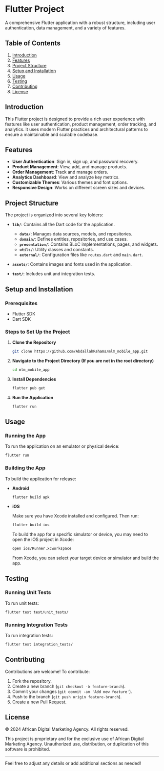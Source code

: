 # Flutter Project

A comprehensive Flutter application with a robust structure, including user authentication, data management, and a variety of features.

## Table of Contents

1. [Introduction](#introduction)
2. [Features](#features)
3. [Project Structure](#project-structure)
4. [Setup and Installation](#setup-and-installation)
5. [Usage](#usage)
6. [Testing](#testing)
7. [Contributing](#contributing)
8. [License](#license)

## Introduction

This Flutter project is designed to provide a rich user experience with features like user authentication, product management, order tracking, and analytics. It uses modern Flutter practices and architectural patterns to ensure a maintainable and scalable codebase.

## Features

- **User Authentication**: Sign in, sign up, and password recovery.
- **Product Management**: View, add, and manage products.
- **Order Management**: Track and manage orders.
- **Analytics Dashboard**: View and analyze key metrics.
- **Customizable Themes**: Various themes and font options.
- **Responsive Design**: Works on different screen sizes and devices.

## Project Structure

The project is organized into several key folders:

- **`lib/`**: Contains all the Dart code for the application.
  - **`data/`**: Manages data sources, models, and repositories.
  - **`domain/`**: Defines entities, repositories, and use cases.
  - **`presentation/`**: Contains BLoC implementations, pages, and widgets.
  - **`utils/`**: Utility classes and constants.
  - **`external/`**: Configuration files like `routes.dart` and `main.dart`.

- **`assets/`**: Contains images and fonts used in the application.

- **`test/`**: Includes unit and integration tests.

## Setup and Installation

### Prerequisites

- Flutter SDK
- Dart SDK

### Steps to Set Up the Project

1. **Clone the Repository**

   ```bash
   git clone https://github.com/AbdallahRahams/mlm_mobile_app.git
   ```

2. **Navigate to the Project Directory (If you are not in the root directory)**

   ```bash
   cd mlm_mobile_app
   ```

3. **Install Dependencies**

   ```bash
   flutter pub get
   ```

4. **Run the Application**

   ```bash
   flutter run
   ```

## Usage

### Running the App

To run the application on an emulator or physical device:

```bash
flutter run
```

### Building the App

To build the application for release:

- **Android**

  ```bash
  flutter build apk
  ```

- **iOS**

  Make sure you have Xcode installed and configured. Then run:

  ```bash
  flutter build ios
  ```

  To build the app for a specific simulator or device, you may need to open the iOS project in Xcode:

  ```bash
  open ios/Runner.xcworkspace
  ```

  From Xcode, you can select your target device or simulator and build the app.

## Testing

### Running Unit Tests

To run unit tests:

```bash
flutter test test/unit_tests/
```

### Running Integration Tests

To run integration tests:

```bash
flutter test integration_tests/
```

## Contributing

Contributions are welcome! To contribute:

1. Fork the repository.
2. Create a new branch (`git checkout -b feature-branch`).
3. Commit your changes (`git commit -am 'Add new feature'`).
4. Push to the branch (`git push origin feature-branch`).
5. Create a new Pull Request.

## License

© 2024 African Digital Marketing Agency. All rights reserved.

This project is proprietary and for the exclusive use of African Digital Marketing Agency. Unauthorized use, distribution, or duplication of this software is prohibited.

---

Feel free to adjust any details or add additional sections as needed!
